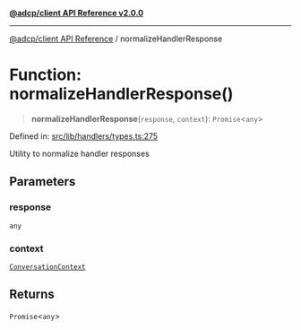 [**@adcp/client API Reference v2.0.0**](../README.md)

***

[@adcp/client API Reference](../README.md) / normalizeHandlerResponse

# Function: normalizeHandlerResponse()

> **normalizeHandlerResponse**(`response`, `context`): `Promise`\<`any`\>

Defined in: [src/lib/handlers/types.ts:275](https://github.com/adcontextprotocol/adcp-client/blob/add23254eadaef025ae9fbe49b40948f459b98ff/src/lib/handlers/types.ts#L275)

Utility to normalize handler responses

## Parameters

### response

`any`

### context

[`ConversationContext`](../interfaces/ConversationContext.md)

## Returns

`Promise`\<`any`\>
